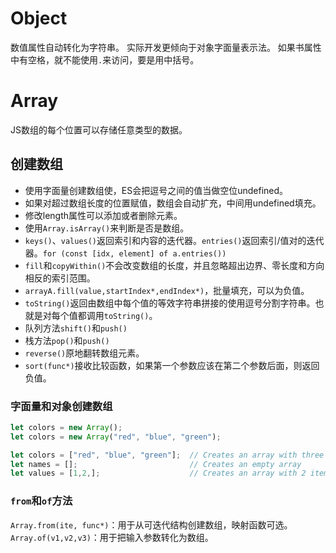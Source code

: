 # Object
数值属性自动转化为字符串。
实际开发更倾向于对象字面量表示法。
如果书属性中有空格，就不能使用`.`来访问，要是用中括号。
# Array
JS数组的每个位置可以存储任意类型的数据。
## 创建数组
- 使用字面量创建数组使，ES会把逗号之间的值当做空位undefined。
- 如果对超过数组长度的位置赋值，数组会自动扩充，中间用undefined填充。
- 修改length属性可以添加或者删除元素。
- 使用`Array.isArray()`来判断是否是数组。
- `keys()`、`values()`返回索引和内容的迭代器。`entries()`返回索引/值对的迭代器。`for (const [idx, element] of a.entries())`
- `fill`和`copyWithin()`不会改变数组的长度，并且忽略超出边界、零长度和方向相反的索引范围。
- `arrayA.fill(value,startIndex*,endIndex*)`，批量填充，可以为负值。
- `toString()`返回由数组中每个值的等效字符串拼接的使用逗号分割字符串。也就是对每个值都调用`toString()`。
- 队列方法`shift()`和`push()`
- 栈方法`pop()`和`push()`
- `reverse()`原地翻转数组元素。
- `sort(func*)`接收比较函数，如果第一个参数应该在第二个参数后面，则返回负值。
### 字面量和对象创建数组
```js
let colors = new Array();
let colors = new Array("red", "blue", "green");

let colors = ["red", "blue", "green"];  // Creates an array with three strings
let names = [];                         // Creates an empty array
let values = [1,2,];                    // Creates an array with 2 items
```
### `from`和`of`方法
`Array.from(ite, func*)`：用于从可迭代结构创建数组，映射函数可选。
`Array.of(v1,v2,v3)`：用于把输入参数转化为数组。
